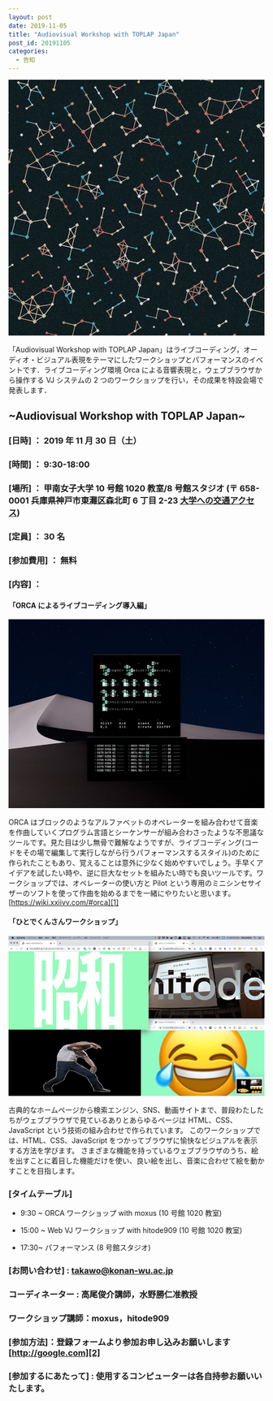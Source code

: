 ```yaml
---
layout: post
date: 2019-11-05
title: "Audiovisual Workshop with TOPLAP Japan"
post_id: 20191105
categories:
  - 告知
---
```


![processing_cap.png](../images/processing_cap.png)

「Audiovisual Workshop with TOPLAP Japan」はライブコーディング，オーディオ・ビジュアル表現をテーマにしたワークショップとパフォーマンスのイベントです．ライブコーディング環境 Orca による音響表現と，ウェブブラウザから操作する VJ システムの 2 つのワークショップを行い，その成果を特設会場で発表します．

## ~Audiovisual Workshop with TOPLAP Japan~

### [日時] ： 2019 年 11 月 30 日（土）

### [時間] ： 9:30-18:00

### [場所] ： 甲南女子大学 10 号館 1020 教室/8 号館スタジオ (〒 658-0001 兵庫県神戸市東灘区森北町 6 丁目 2-23 [大学への交通アクセス][3])

### [定員] ： 30 名

### [参加費用] ： 無料

### [内容] ：

#### 「ORCA によるライブコーディング導入編」

![orca_cap_2019_11_08.png](../images/orca_cap_2019_11_08.png)

ORCA はブロックのようなアルファベットのオペレーターを組み合わせて音楽を作曲していくプログラム言語とシーケンサーが組み合わさったような不思議なツールです。見た目は少し無骨で難解なようですが、ライブコーディング(コードをその場で編集して実行しながら行うパフォーマンスするスタイル)のために作られたこともあり、覚えることは意外に少なく始めやすいでしょう。手早くアイデアを試したい時や、逆に巨大なセットを組みたい時でも良いツールです。ワークショップでは、オペレーターの使い方と Pilot という専用のミニシンセサイザーのソフトを使って作曲を始めるまでを一緒にやりたいと思います。 [https://wiki.xxiivv.com/#orca][1]

#### 「ひとでくんさんワークショップ」

![browser_vj_cap_2019_11_08](../images/browser_vj_cap_2019_11_08.png)

古典的なホームページから検索エンジン、SNS、動画サイトまで、普段わたしたちがウェブブラウザで見ているありとあらゆるページは HTML、CSS、JavaScript という技術の組み合わせで作られています。
このワークショップでは、HTML、CSS、JavaScript をつかってブラウザに愉快なビジュアルを表示する方法を学びます。
さまざまな機能を持っているウェブブラウザのうち、絵を出すことに着目した機能だけを使い、良い絵を出し、音楽に合わせて絵を動かすことを目指します。

### [タイムテーブル]

- 9:30 ~ ORCA ワークショップ with moxus (10 号館 1020 教室)

- 15:00 ~ Web VJ ワークショップ with hitode909 (10 号館 1020 教室)

- 17:30~ パフォーマンス (8 号館スタジオ)

### [お問い合わせ] : takawo@konan-wu.ac.jp

### コーディネーター : 高尾俊介講師，水野勝仁准教授

### ワークショップ講師：moxus，hitode909

### [参加方法]：登録フォームより参加お申し込みお願いします [http://google.com][2]

### [参加するにあたって] : 使用するコンピューターは各自持参お願いいたします。

[1]: https://wiki.xxiivv.com/#orca
[2]: https://goo.gl/forms/F8n2nTlA0kNzPOQq2
[3]: https://www.konan-wu.ac.jp/access/
